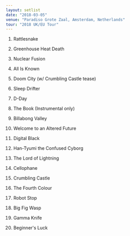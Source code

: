 ```yaml
---
layout: setlist
date: "2018-03-05"
venue: "Paradiso Grote Zaal, Amsterdam, Netherlands"
tour: "2018 UK/EU Tour"
---
```



 1. Rattlesnake

 2. Greenhouse Heat Death

 3. Nuclear Fusion

 4. All Is Known

 5. Doom City
    (w/ Crumbling Castle tease)

 6. Sleep Drifter

 7. D-Day

 8. The Book
    (Instrumental only)

 9. Billabong Valley

10. Welcome to an Altered Future

11. Digital Black

12. Han-Tyumi the Confused Cyborg

13. The Lord of Lightning

14. Cellophane

15. Crumbling Castle

16. The Fourth Colour

17. Robot Stop

18. Big Fig Wasp

19. Gamma Knife

20. Beginner's Luck


